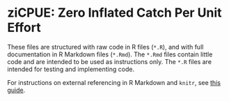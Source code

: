 # ziCPUE:  Zero Inflated Catch Per Unit Effort


These files are structured with raw code in R files (`*.R`), and with full documentation
in R Markdown files (`*.Rmd`). The `*.Rmd` files contain little code and are intended to 
be used as instructions only.
The `*.R` files are intended for testing and implementing code.

For instructions on external referencing in R Markdown and `knitr`, see 
[this guide](
http://zevross.com/blog/2014/07/09/making-use-of-external-r-code-in-knitr-and-r-markdown/
).
